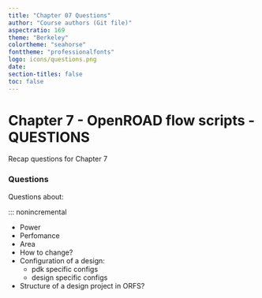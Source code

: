 ```yaml
---
title: "Chapter 07 Questions"
author: "Course authors (Git file)"
aspectratio: 169
theme: "Berkeley"
colortheme: "seahorse"
fonttheme: "professionalfonts"
logo: icons/questions.png
date:
section-titles: false
toc: false
---
```


# Chapter 7 - OpenROAD flow scripts - QUESTIONS

Recap questions for Chapter 7

### Questions

Questions about:

::: nonincremental

- Power
- Perfomance
- Area
- How to change?
- Configuration of a design:
  * pdk specific configs
  * design specific configs
- Structure of a design project in ORFS?


